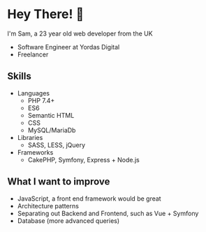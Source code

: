 # Hey There! :wave:

I'm Sam, a 23 year old web developer from the UK
- Software Engineer at Yordas Digital
- Freelancer

## Skills
- Languages
  - PHP 7.4+
  - ES6
  - Semantic HTML
  - CSS
  - MySQL/MariaDb
- Libraries
  - SASS, LESS, jQuery
- Frameworks
  - CakePHP, Symfony, Express + Node.js

## What I want to improve
- JavaScript, a front end framework would be great
- Architecture patterns
- Separating out Backend and Frontend, such as Vue + Symfony 
- Database (more advanced queries)
